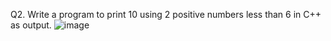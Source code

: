 Q2. Write a program to print 10 using 2 positive numbers less than 6 in C++ as output.
![image](https://github.com/studyloversuresh/pwskills_assignment/assets/158706652/75bfc9cc-2262-463f-b153-07d95e0585be)
